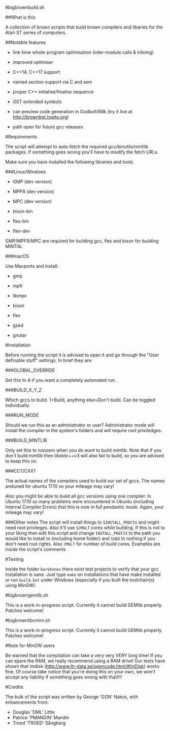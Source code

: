 #bigbrownbuild.sh

##What is this

A collection of brown scripts that build brown compilers and libaries for the Atari ST series of computers.

##Notable features

* link-time whole-program optimisation (inter-module calls & inlining)

* improved optimiser

* C++14, C++17 support

* named section support via C and asm

* proper C++ initialise/finalise sequence

* GST extended symbols

* can preview code generation in Godbolt/68k (try it live at http://brownbot.hopto.org)

* path open for future gcc releases

#Requirements

The script will attempt to auto-fetch the required gcc/binutils/mintlib packages. If something goes wrong you'll have to modify the fetch URLs.

Make sure you have installed the following libraries and tools.

###Linux/Windows

* GMP (dev version)

* MPFR (dev version)

* MPC (dev version)

* bison-bin

* flex-bin

* flex-dev

GMP/MPFR/MPC are required for building gcc, flex and bison for building MiNTlib.

###macOS

Use Macports and install:

* gmp

* mpfr

* libmpc

* bison

* flex

* gsed

* gnutar

#Installation

Before running the script it is advised to open it and go through the "User definable stuff" settings. In brief they are:

###GLOBAL_OVERRIDE

Set this to A if you want a completely automated run.
    
###BUILD_X_Y_Z

Which gccs to build. 1=Build, anything else=Don't build. Can be toggled individually.

###RUN_MODE

Should we run this as an administrator or user? Administrator mode will install the compiler in the system's folders and will require root priviledges.

###BUILD_MINTLIB

Only set this to nonzero when you do want to build mintlib. Note that if you don't build mintlib then libstdc++v3 will also fail to build, so you are advised to keep this on.
    
###CC?/CXX?

The actual names of the compilers used to build our set of gccs. The names aretuned for ubuntu 17.10 so your mileage may vary!

Also you might be able to build all gcc versions using one compiler. In Ubuntu 17.10 so many problems were encountered in Ubuntu (including Internal Compiler Errors) that this is now in full pendantic mode. Again, your mileage may vary!

###Other notes
The script will install things to ```$INSTALL_PREFIX``` and might need root privileges. Also it'll use ```$JMULT``` cores while building. If this is not to your liking then edit this script and change ```INSTALL_PREFIX``` to the path you would like to install to (including home folder) and ```SUDO``` to nothing if you don't need root rights. Also ```JMULT``` for number of build cores. Examples are inside the script's comments

#Testing

Inside the folder ```barebones``` there exist test projects to verify that your gcc installation is sane. Just type ```make``` on installations that have make installed or run ```build.bat``` under Windows (especially if you built the toolchain(s) using MinGW).

#bigbrowngemlib.sh

This is a work-in-progress script. Currently it cannot build GEMlib properly. Patches welcome!

#bigbrownlibcmini.sh

This is a work-in-progress script. Currently it cannot build GEMlib properly. Patches welcome!

#Note for MinGW users

Be warned that the compilation can take a very very VERY long time! If you can spare the RAM, we really recommend using a RAM drive! Our tests have shown that imdisk (http://www.ltr-data.se/opencode.html/#ImDisk) works fine. Of course take notice that you're doing this on your own, we won't accept any liability if something goes wrong with that!!!!

#Credits

The bulk of the script was written by George 'GGN' Nakos, with enhancements from:

* Douglas 'DML' Little
* Patrice 'PMANDIN' Mandin
* Troed 'TROED' Sångberg

